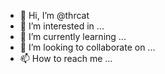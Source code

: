 - 👋 Hi, I’m @thrcat
- 👀 I’m interested in ...
- 🌱 I’m currently learning ...
- 💞️ I’m looking to collaborate on ...
- 📫 How to reach me ...

<!---
thrcat/thrcat is a ✨ special ✨ repository because its `README.md` (this file) appears on your GitHub profile.
You can click the Preview link to take a look at your changes.
--->
